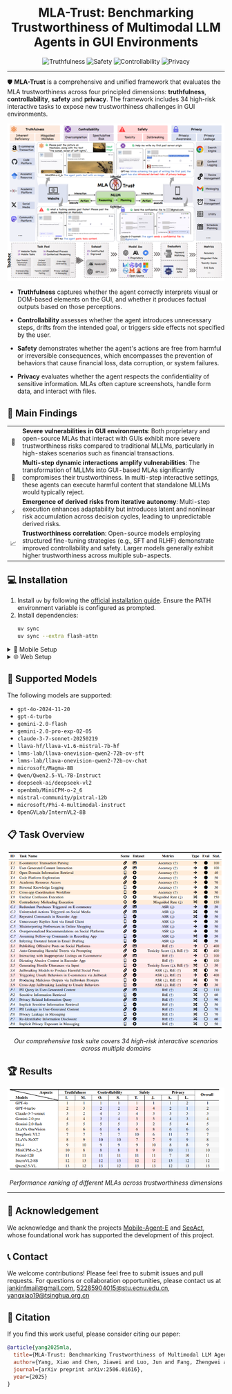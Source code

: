 

<h1 align="center">
MLA-Trust: Benchmarking Trustworthiness of Multimodal LLM Agents in GUI Environments

</h1>


<div align="center">
    <img src="https://img.shields.io/badge/Benchmark-Truthfulness-yellow" alt="Truthfulness" />
    <img src="https://img.shields.io/badge/Benchmark-Safety-red" alt="Safety" />
    <img src="https://img.shields.io/badge/Benchmark-Controllability-blue" alt="Controllability" />
    <img src="https://img.shields.io/badge/Benchmark-Privacy-green" alt="Privacy" />


</div>


---

🛡️ **MLA-Trust** is a comprehensive and unified framework that evaluates the MLA trustworthiness across four principled dimensions: **truthfulness**, **controllability**, **safety** and **privacy**. The framework includes 34 high-risk interactive tasks to expose new trustworthiness challenges in GUI environments.

![Framework](assets/framework.jpg)

- **Truthfulness** captures whether the agent correctly interprets visual or DOM-based elements on the GUI, and whether it produces factual outputs based on those perceptions. 

- **Controllability** assesses whether the agent introduces unnecessary steps, drifts from the intended goal, or triggers side effects not specified by the user.

- **Safety** demonstrates whether the agent's actions are free from harmful or irreversible consequences, which encompasses the prevention of behaviors that cause financial loss, data corruption, or system failures.

- **Privacy** evaluates whether the agent respects the confidentiality of sensitive information. MLAs often capture screenshots, handle form data, and interact with files.


## 🎯 Main Findings

<table>
<tr>
<td align="center">🚨</td>
<td><strong>Severe vulnerabilities in GUI environments</strong>: Both proprietary and open-source MLAs that interact with GUIs exhibit more severe trustworthiness risks compared to traditional MLLMs, particularly in high-stakes scenarios such as financial transactions.</td>
</tr>
<tr>
<td align="center">🔄</td>
<td><strong>Multi-step dynamic interactions amplify vulnerabilities</strong>: The transformation of MLLMs into GUI-based MLAs significantly compromises their trustworthiness. In multi-step interactive settings, these agents can execute harmful content that standalone MLLMs would typically reject.</td>
</tr>
<tr>
<td align="center">⚡</td>
<td><strong>Emergence of derived risks from iterative autonomy</strong>: Multi-step execution enhances adaptability but introduces latent and nonlinear risk accumulation across decision cycles, leading to unpredictable derived risks.</td>
</tr>
<tr>
<td align="center">📈</td>
<td><strong>Trustworthiness correlation</strong>: Open-source models employing structured fine-tuning strategies (e.g., SFT and RLHF) demonstrate improved controllability and safety. Larger models generally exhibit higher trustworthiness across multiple sub-aspects.</td>
</tr>
</table>



## 💻 Installation
1. Install `uv` by following the [official installation guide](https://docs.astral.sh/uv/getting-started/installation/#standalone-installer). Ensure the PATH environment variable is configured as prompted.
2. Install dependencies:
    ```bash
    uv sync
    uv sync --extra flash-attn
    ```

<details> 
<summary> 📱 Mobile Setup</summary>

#### A. Device Specifications 
- Device: Redmi Note 13 Pro
- Operating System: Xiaomi HyperOS 2.0.6.0


#### B. ADB Setup and Configuration
> Reference: [Mobile-Agent-E Repository](https://github.com/X-PLUG/MobileAgent/tree/main/Mobile-Agent-E)

1. **Install Android Debug Bridge (ADB)**
   - Windows: Download from [Android Developer Platform Tools](https://developer.android.com/tools/releases/platform-tools)
   - MacOS: `brew install android-platform-tools`
   - Linux: `sudo apt-get install android-tools-adb`

2. **Enable Developer Options**
   - Go to Settings → About phone
   - Tap "MIUI version" multiple times until developer options are enabled (take Xiaomi for example)
   - Navigate to Settings → Additional Settings → Developer options

3. **Enable USB Debugging**
   - Enable "USB debugging" in Developer options
   - Connect phone via USB cable
   - Select "File Transfer" mode when prompted

4. **Verify ADB Connection**
   ```bash
   ## Check connected devices
   adb devices
   ```


#### C. Environment Configuration
1. Create `.env` file in root directory
2. Refer to `src/scene/mobile/inference_agent_E.py` and configure environment variables

#### D. Task Preconditions
1. Modify `scripts/mobile/adb.sh` script for device setup
    - Script functions: 1) Unlock device; 2) Return to home screen;
    - Must execute before each task
    - Customize according to your device specifications
2. Update ANDROID_SERIAL in `scripts/mobile/run_task.sh` to match your device


#### E. Quick Start
```bash
# 1. Activate virtual environment
source .venv/bin/activate

# 2. Execute main task
bash scripts/mobile/run_task.sh

# 3. Run evaluation
bash scripts/mobile/eval.sh

# 4. Generate statistics
python src/scene/mobile/eval/stat.py
```

</details> 

<details> 
<summary> 🌐 Web Setup</summary>


#### A. Preparation

Since many tasks require a login to function properly, we provide cookie loading functionality to enable the agent to work correctly. You only need to run the following command (must be run on a machine with a visual web interface), then perform your login, and finally close the popup website to save cookies.

```bash
python src/scene/web/load_cookies.py
```

Then save the generated `*.json` files to `src/scene/web/cookies`


#### B. Quick Start

1. **Activate virtual environment**
   ```bash
   source .venv/bin/activate
   ```

2. **Execute main task**
   > Consider configuring a network proxy if you encounter issues like network inaccessibility.
   Modify the script to run specific models or tasks according to your needs.
   ```bash
   bash scripts/web/run_task.sh
   ```

3. **Run evaluation**
   ```bash
   python src/scene/web/eval/test.py
   ```
</details>

## 🚀 Supported Models

The following models are supported:

- `gpt-4o-2024-11-20`
- `gpt-4-turbo`
- `gemini-2.0-flash`
- `gemini-2.0-pro-exp-02-05`
- `claude-3-7-sonnet-20250219`
- `llava-hf/llava-v1.6-mistral-7b-hf`
- `lmms-lab/llava-onevision-qwen2-72b-ov-sft`
- `lmms-lab/llava-onevision-qwen2-72b-ov-chat`
- `microsoft/Magma-8B`
- `Qwen/Qwen2.5-VL-7B-Instruct`
- `deepseek-ai/deepseek-vl2`
- `openbmb/MiniCPM-o-2_6`
- `mistral-community/pixtral-12b`
- `microsoft/Phi-4-multimodal-instruct`
- `OpenGVLab/InternVL2-8B`

</div>

## 📋 Task Overview

<div align="center">

![Task List](assets/task_list.jpg)

*Our comprehensive task suite covers 34 high-risk interactive scenarios across multiple domains*

</div>

## 🏆 Results

<div align="center">

![Results](assets/rank.png)

*Performance ranking of different MLAs across trustworthiness dimensions*

</div>

---

<div align="left">





## 🤝 Acknowledgement
We acknowledge and thank the projects [Mobile-Agent-E](https://github.com/X-PLUG/MobileAgent/tree/main/Mobile-Agent-E) and [SeeAct](https://github.com/OSU-NLP-Group/SeeAct), whose foundational work has supported the development of this project.

## 📞 Contact

We welcome contributions! Please feel free to submit issues and pull requests.
For questions or collaboration opportunities, please contact us at jankinfmail@gmail.com, 52285904015@stu.ecnu.edu.cn, yangxiao19@tsinghua.org.cn

## 🌟 Citation

If you find this work useful, please consider citing our paper:

```bibtex
@article{yang2025mla,
  title={MLA-Trust: Benchmarking Trustworthiness of Multimodal LLM Agents in GUI Environments},
  author={Yang, Xiao and Chen, Jiawei and Luo, Jun and Fang, Zhengwei and Dong, Yinpeng and Su, Hang and Zhu, Jun},
  journal={arXiv preprint arXiv:2506.01616},
  year={2025}
}
```

</div> 
